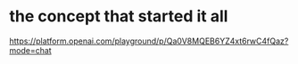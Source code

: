 # the concept that started it all

https://platform.openai.com/playground/p/Qa0V8MQEB6YZ4xt6rwC4fQaz?mode=chat

